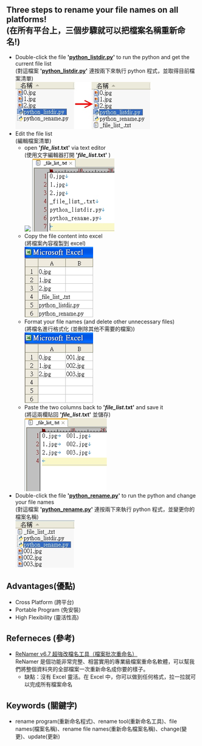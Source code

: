 ## Three steps to rename your file names **on all platforms**!<br>(在所有平台上，三個步驟就可以把檔案名稱重新命名!)
- Double-click the file **'[python_listdir.py](python_listdir.py)'** to run the python and get the current file list<br>(對這檔案 **'[python_listdir.py](python_listdir.py)'** 連按兩下來執行 python 程式，並取得目前檔案清單)<br>![](https://github.com/tsungjung411/refs/blob/master/images/00001_EasistRenamer_Step1_1.jpg)
- Edit the file list<br>(編輯檔案清單)
  - open **'_file_list_.txt'** via text editor<br>(使用文字編輯器打開 **'_file_list_.txt'** )<br>![](https://github.com/tsungjung411/refs/blob/master/images/00002_EasistRenamer_Step2_1_1.jpg) ![](https://github.com/tsungjung411/refs/blob/master/images/00002_EasistRenamer_Step2_1.jpg) 
  - Copy the file content into excel<br>(將檔案內容複製到 excel)<br>![](https://github.com/tsungjung411/refs/blob/master/images/00003_EasistRenamer_Step2_2.jpg) 
  - Format your file names (and delete other unnecessary files)<br>(將檔名進行格式化 (並刪除其他不需要的檔案))<br>![](https://github.com/tsungjung411/refs/blob/master/images/00004_EasistRenamer_Step2_3.jpg) 
  - Paste the two columns back to **'_file_list_.txt'** and save it<br>(將這兩欄貼回 **'_file_list_.txt'**  並儲存)<br>![](https://github.com/tsungjung411/refs/blob/master/images/00005_EasistRenamer_Step2_4.jpg)
- Double-click the file **'[python_rename.py](python_rename.py)'** to run the python and change your file names<br>(對這檔案 **'[python_rename.py](python_rename.py)'** 連按兩下來執行 python 程式，並變更你的檔案名稱)<br>![](https://github.com/tsungjung411/refs/blob/master/images/00006_EasistRenamer_Step3.jpg)


## Advantages(優點)
- Cross Platform (跨平台)
- Portable Program (免安裝)
- High Flexibility (靈活性高)

## Referneces (參考)
- [ReNamer v6.7 超強改檔名工具（檔案批次重命名）](https://briian.com/38536/)<br>ReNamer 是個功能非常完整、相當實用的專業級檔案重命名軟體，可以幫我們將整個資料夾的全部檔案一次重新命名成你要的樣子。
	- 缺點：沒有 Excel 靈活。在 Excel 中，你可以做到任何格式，拉一拉就可以完成所有檔案命名


## Keywords (關鍵字)
- rename program(重新命名程式)、rename tool(重新命名工具)、file names(檔案名稱)、rename file names(重新命名檔案名稱)、change(變更)、update(更新)
